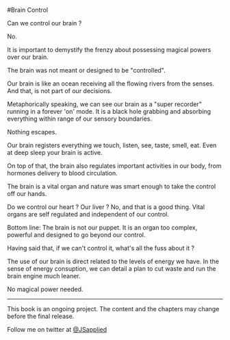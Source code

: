 #Brain Control

Can we control our brain ?

No.

It is important to demystify the frenzy about possessing magical powers over our brain. 

The brain was not meant or designed to be "controlled".

Our brain is like an ocean receiving all the flowing rivers from the senses. And that, is not part of our decisions. 

Metaphorically speaking, we can see our brain as a "super recorder" running in a forever 'on' mode. It is a black hole grabbing and absorbing everything within range of our sensory boundaries. 

Nothing escapes.

Our brain registers everything we touch, listen, see, taste, smell, eat. Even at deep sleep your brain is active. 

On top of that, the brain also regulates important activities in our body, from hormones delivery to blood circulation.

The brain is a vital organ and nature was smart enough to take the control off our hands. 

Do we control our heart ? Our liver ? No, and that is a good thing. Vital organs are self regulated and independent of our control. 

Bottom line: The brain is not our puppet. It is an organ too complex, powerful and designed to go beyond our control.

Having said that, if we can't control it, what's all the fuss about it ?

The use of our brain is direct related to the levels of energy we have. In the sense of energy consuption, we can detail a plan to cut waste and run the brain engine much leaner. 

No magical power needed. 

***

This book is an ongoing project. The content and the chapters may change before the final release.

Follow me on twitter at [@JSapplied](https://twitter.com/JSapplied) 


